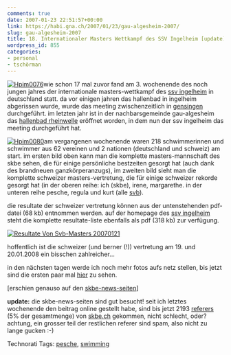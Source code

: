 ```yaml
---
comments: true
date: 2007-01-23 22:51:57+00:00
link: https://habi.gna.ch/2007/01/23/gau-algesheim-2007/
slug: gau-algesheim-2007
title: 18. Internationaler Masters Wettkampf des SSV Ingelheim [update]
wordpress_id: 855
categories:
- personal
- tschörman
---
```


[![Hpim0076](https://habi.gna.ch/wp-content/uploads/2007/01/hpim0076-tm.jpg)](https://habi.gna.ch/wp-content/uploads/2007/01/hpim0076.jpg)wie schon 17 mal zuvor fand am 3. wochenende des noch jungen jahres der internationale masters-wettkampf des [ssv ingelheim](http://ssv-ingelheim.de/) in deutschland statt.
da vor einigen jahren das hallenbad in ingelheim abgerissen wurde, wurde das meeting zwischenzeitlich in [gensingen](https://habi.gna.ch/?s=gensingen) durchgeführt. im letzten jahr ist in der nachbarsgemeinde gau-algesheim das [hallenbad rheinwelle](http://rheinwelle.com/) eröffnet worden, in dem nun der ssv ingelheim das meeting durchgeführt hat.



[![Hpim0080](https://habi.gna.ch/wp-content/uploads/2007/01/hpim0080-tm.jpg)](https://habi.gna.ch/wp-content/uploads/2007/01/hpim0080.jpg)am vergangenen wochenende waren 218 schwimmerinnen und schwimmer aus 62 vereinen und 2 nationen (deutschland und schweiz) am start. im ersten bild oben kann man die komplette masters-mannschaft des skbe sehen, die für einige persönliche bestzeiten gesorgt hat (auch dank des brandneuen ganzkörperanzugs), im zweiten bild sieht man die komplette schweizer masters-vertretung, die für einige schweizer rekorde gesorgt hat (in der oberen reihe: ich (skbe), irene, margarethe. in der unteren reihe pesche, regula und kurt (alle [svb](http://www.svbasel.ch)).

die resultate der schweizer vertretung können aus der untenstehenden pdf-datei (68 kb) entnommen werden. auf der homepage des [ssv ingelheim](http://ssv-ingelheim.de/Protokoll_Masters07.pdf) steht die komplette resultate-liste ebenfalls als pdf (318 kb) zur verfügung.



[![Resultate Von Svb-Masters 20070121](https://habi.gna.ch/wp-content/uploads/2007/01/resultate-von-svb-masters-20070121-tm.jpg)](https://habi.gna.ch/wp-content/uploads/2007/01/resultate_von_svb-masters_20070121.pdf)

hoffentlich ist die schweizer (und berner (!)) vertretung am 19. und 20.01.2008 ein bisschen zahlreicher...

in den nächsten tagen werde ich noch mehr fotos aufs netz stellen, bis jetzt sind die ersten paar mal [hier](https://habi.gna.ch/pictures/set.php?id=72157594494394461&title=Gau-Algesheim+2007) zu sehen.

[erschien genauso auf den [skbe-news-seiten](http://www.skbe.ch/news/news.php)]

**update:** die skbe-news-seiten sind gut besucht! seit ich letztes wochenende den beitrag online gestellt habe, sind bis jetzt 2193 [referers](https://habi.gna.ch/usage/referers.html) (5% der gesamtmenge) von [skbe.ch](http://www.skbe.ch/news/news.php) gekommen, nicht schlecht, oder? achtung, ein grosser teil der restlichen referer sind spam, also nicht zu lange gucken :-)




Technorati Tags: [pesche](http://www.technorati.com/tag/pesche), [swimming](http://www.technorati.com/tag/swimming)
